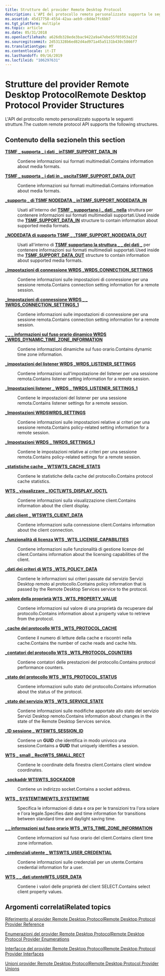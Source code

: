```yaml
---
title: Strutture del provider Remote Desktop Protocol
description: L'API del protocollo remoto personalizzato supporta le seguenti strutture.
ms.assetid: 45d17758-4554-42aa-aeb9-c8d4e7fc6bb7
ms.tgt_platform: multiple
ms.topic: article
ms.date: 05/31/2018
ms.openlocfilehash: a626db328ede3bac9422a9a47ebe55f05953a22d
ms.sourcegitcommit: 2d531328b6ed82d4ad971a45a5131b430c5866f7
ms.translationtype: MT
ms.contentlocale: it-IT
ms.lasthandoff: 09/16/2019
ms.locfileid: "106297631"
---
```

# <a name="remote-desktop-protocol-provider-structures"></a><span data-ttu-id="08dda-103">Strutture del provider Remote Desktop Protocol</span><span class="sxs-lookup"><span data-stu-id="08dda-103">Remote Desktop Protocol Provider Structures</span></span>

<span data-ttu-id="08dda-104">L'API del protocollo remoto personalizzato supporta le seguenti strutture.</span><span class="sxs-lookup"><span data-stu-id="08dda-104">The custom remote protocol API supports the following structures.</span></span>

## <a name="in-this-section"></a><span data-ttu-id="08dda-105">Contenuto della sezione</span><span class="sxs-lookup"><span data-stu-id="08dda-105">In this section</span></span>

<dl> <dt>

[<span data-ttu-id="08dda-106">**TSMF \_ supporta \_ i dati \_ in**</span><span class="sxs-lookup"><span data-stu-id="08dda-106">**TSMF\_SUPPORT\_DATA\_IN**</span></span>](tsmf-support-data-in.md)
</dt> <dd>

<span data-ttu-id="08dda-107">Contiene informazioni sui formati multimediali.</span><span class="sxs-lookup"><span data-stu-id="08dda-107">Contains information about media formats.</span></span>

</dd> <dt>

[<span data-ttu-id="08dda-108">**TSMF \_ supporta \_ i dati in \_ uscita**</span><span class="sxs-lookup"><span data-stu-id="08dda-108">**TSMF\_SUPPORT\_DATA\_OUT**</span></span>](tsmf-support-data-out.md)
</dt> <dd>

<span data-ttu-id="08dda-109">Contiene informazioni sui formati multimediali.</span><span class="sxs-lookup"><span data-stu-id="08dda-109">Contains information about media formats.</span></span>

</dd> <dt>

[<span data-ttu-id="08dda-110">**\_supporto \_ di TSMF NODEDATA \_ in**</span><span class="sxs-lookup"><span data-stu-id="08dda-110">**TSMF\_SUPPORT\_NODEDATA\_IN**</span></span>](tsmf-support-nodedata-in.md)
</dt> <dd>

<span data-ttu-id="08dda-111">Usati all'interno del [**TSMF \_ supportano i \_ dati \_ nella**](tsmf-support-data-in.md) struttura per contenere informazioni sui formati multimediali supportati.</span><span class="sxs-lookup"><span data-stu-id="08dda-111">Used inside the [**TSMF\_SUPPORT\_DATA\_IN**](tsmf-support-data-in.md) structure to contain information about supported media formats.</span></span>

</dd> <dt>

[<span data-ttu-id="08dda-112">**\_NODEDATA di supporto TSMF \_ \_**</span><span class="sxs-lookup"><span data-stu-id="08dda-112">**TSMF\_SUPPORT\_NODEDATA\_OUT**</span></span>](tsmf-support-nodedata-out.md)
</dt> <dd>

<span data-ttu-id="08dda-113">Usati all'interno di [**TSMF supportano la struttura \_ \_ dei dati \_**](tsmf-support-data-out.md) per contenere informazioni sui formati multimediali supportati.</span><span class="sxs-lookup"><span data-stu-id="08dda-113">Used inside the [**TSMF\_SUPPORT\_DATA\_OUT**](tsmf-support-data-out.md) structure to contain information about supported media formats.</span></span>

</dd> <dt>

[<span data-ttu-id="08dda-114">**\_impostazioni di connessione WRDS \_**</span><span class="sxs-lookup"><span data-stu-id="08dda-114">**WRDS\_CONNECTION\_SETTINGS**</span></span>](/windows/desktop/api/Wtsdefs/ns-wtsdefs-wrds_connection_settings)
</dt> <dd>

<span data-ttu-id="08dda-115">Contiene informazioni sulle impostazioni di connessione per una sessione remota.</span><span class="sxs-lookup"><span data-stu-id="08dda-115">Contains connection setting information for a remote session.</span></span>

</dd> <dt>

[<span data-ttu-id="08dda-116">**\_Impostazioni di connessione WRDS \_ \_ 1**</span><span class="sxs-lookup"><span data-stu-id="08dda-116">**WRDS\_CONNECTION\_SETTINGS\_1**</span></span>](/windows/desktop/api/Wtsdefs/ns-wtsdefs-wrds_connection_settings_1)
</dt> <dd>

<span data-ttu-id="08dda-117">Contiene informazioni sulle impostazioni di connessione per una sessione remota.</span><span class="sxs-lookup"><span data-stu-id="08dda-117">Contains connection setting information for a remote session.</span></span>

</dd> <dt>

[<span data-ttu-id="08dda-118">**\_ \_ \_ informazioni sul fuso orario dinamico WRDS \_**</span><span class="sxs-lookup"><span data-stu-id="08dda-118">**WRDS\_DYNAMIC\_TIME\_ZONE\_INFORMATION**</span></span>](/windows/desktop/api/Wtsdefs/ns-wtsdefs-wrds_dynamic_time_zone_information)
</dt> <dd>

<span data-ttu-id="08dda-119">Contiene informazioni dinamiche sul fuso orario.</span><span class="sxs-lookup"><span data-stu-id="08dda-119">Contains dynamic time zone information.</span></span>

</dd> <dt>

[<span data-ttu-id="08dda-120">**\_impostazioni del listener WRDS \_**</span><span class="sxs-lookup"><span data-stu-id="08dda-120">**WRDS\_LISTENER\_SETTINGS**</span></span>](/windows/desktop/api/Wtsdefs/ns-wtsdefs-wrds_listener_settings)
</dt> <dd>

<span data-ttu-id="08dda-121">Contiene informazioni sull'impostazione del listener per una sessione remota.</span><span class="sxs-lookup"><span data-stu-id="08dda-121">Contains listener setting information for a remote session.</span></span>

</dd> <dt>

[<span data-ttu-id="08dda-122">**\_Impostazioni listener \_ WRDS \_ 1**</span><span class="sxs-lookup"><span data-stu-id="08dda-122">**WRDS\_LISTENER\_SETTINGS\_1**</span></span>](/windows/desktop/api/Wtsdefs/ns-wtsdefs-wrds_listener_settings_1)
</dt> <dd>

<span data-ttu-id="08dda-123">Contiene le impostazioni del listener per una sessione remota.</span><span class="sxs-lookup"><span data-stu-id="08dda-123">Contains listener settings for a remote session.</span></span>

</dd> <dt>

[<span data-ttu-id="08dda-124">**\_Impostazioni WRDS**</span><span class="sxs-lookup"><span data-stu-id="08dda-124">**WRDS\_SETTINGS**</span></span>](/windows/desktop/api/Wtsdefs/ns-wtsdefs-wrds_settings)
</dt> <dd>

<span data-ttu-id="08dda-125">Contiene informazioni sulle impostazioni relative ai criteri per una sessione remota.</span><span class="sxs-lookup"><span data-stu-id="08dda-125">Contains policy-related setting information for a remote session.</span></span>

</dd> <dt>

[<span data-ttu-id="08dda-126">**\_Impostazioni WRDS \_ 1**</span><span class="sxs-lookup"><span data-stu-id="08dda-126">**WRDS\_SETTINGS\_1**</span></span>](/windows/desktop/api/Wtsdefs/ns-wtsdefs-wrds_settings_1)
</dt> <dd>

<span data-ttu-id="08dda-127">Contiene le impostazioni relative ai criteri per una sessione remota.</span><span class="sxs-lookup"><span data-stu-id="08dda-127">Contains policy-related settings for a remote session.</span></span>

</dd> <dt>

[<span data-ttu-id="08dda-128">**\_statistiche cache \_ WTS**</span><span class="sxs-lookup"><span data-stu-id="08dda-128">**WTS\_CACHE\_STATS**</span></span>](/windows/desktop/api/Wtsdefs/ns-wtsdefs-wts_cache_stats)
</dt> <dd>

<span data-ttu-id="08dda-129">Contiene le statistiche della cache del protocollo.</span><span class="sxs-lookup"><span data-stu-id="08dda-129">Contains protocol cache statistics.</span></span>

</dd> <dt>

[<span data-ttu-id="08dda-130">**WTS \_ visualizzare \_ IOCTL**</span><span class="sxs-lookup"><span data-stu-id="08dda-130">**WTS\_DISPLAY\_IOCTL**</span></span>](/windows/desktop/api/Wtsdefs/ns-wtsdefs-wts_display_ioctl)
</dt> <dd>

<span data-ttu-id="08dda-131">Contiene informazioni sulla visualizzazione client.</span><span class="sxs-lookup"><span data-stu-id="08dda-131">Contains information about the client display.</span></span>

</dd> <dt>

[<span data-ttu-id="08dda-132">**\_dati client \_ WTS**</span><span class="sxs-lookup"><span data-stu-id="08dda-132">**WTS\_CLIENT\_DATA**</span></span>](/windows/desktop/api/Wtsdefs/ns-wtsdefs-wts_client_data)
</dt> <dd>

<span data-ttu-id="08dda-133">Contiene informazioni sulla connessione client.</span><span class="sxs-lookup"><span data-stu-id="08dda-133">Contains information about the client connection.</span></span>

</dd> <dt>

[<span data-ttu-id="08dda-134">**\_funzionalità di licenza WTS \_**</span><span class="sxs-lookup"><span data-stu-id="08dda-134">**WTS\_LICENSE\_CAPABILITIES**</span></span>](/windows/desktop/api/Wtsdefs/ns-wtsdefs-wts_license_capabilities)
</dt> <dd>

<span data-ttu-id="08dda-135">Contiene informazioni sulle funzionalità di gestione licenze del client.</span><span class="sxs-lookup"><span data-stu-id="08dda-135">Contains information about the licensing capabilities of the client.</span></span>

</dd> <dt>

[<span data-ttu-id="08dda-136">**\_dati dei criteri di WTS \_**</span><span class="sxs-lookup"><span data-stu-id="08dda-136">**WTS\_POLICY\_DATA**</span></span>](/windows/desktop/api/Wtsdefs/ns-wtsdefs-wts_policy_data)
</dt> <dd>

<span data-ttu-id="08dda-137">Contiene le informazioni sui criteri passate dal servizio Servizi Desktop remoto al protocollo.</span><span class="sxs-lookup"><span data-stu-id="08dda-137">Contains policy information that is passed by the Remote Desktop Services service to the protocol.</span></span>

</dd> <dt>

[<span data-ttu-id="08dda-138">**\_valore della proprietà WTS \_**</span><span class="sxs-lookup"><span data-stu-id="08dda-138">**WTS\_PROPERTY\_VALUE**</span></span>](/windows/desktop/api/Wtsdefs/ns-wtsdefs-wts_property_value)
</dt> <dd>

<span data-ttu-id="08dda-139">Contiene informazioni sul valore di una proprietà da recuperare dal protocollo.</span><span class="sxs-lookup"><span data-stu-id="08dda-139">Contains information about a property value to retrieve from the protocol.</span></span>

</dd> <dt>

[<span data-ttu-id="08dda-140">**\_cache del protocollo WTS \_**</span><span class="sxs-lookup"><span data-stu-id="08dda-140">**WTS\_PROTOCOL\_CACHE**</span></span>](/windows/desktop/api/Wtsdefs/ns-wtsdefs-wts_protocol_cache)
</dt> <dd>

<span data-ttu-id="08dda-141">Contiene il numero di letture della cache e riscontri nella cache.</span><span class="sxs-lookup"><span data-stu-id="08dda-141">Contains the number of cache reads and cache hits.</span></span>

</dd> <dt>

[<span data-ttu-id="08dda-142">**\_contatori del protocollo WTS \_**</span><span class="sxs-lookup"><span data-stu-id="08dda-142">**WTS\_PROTOCOL\_COUNTERS**</span></span>](/windows/desktop/api/Wtsdefs/ns-wtsdefs-wts_protocol_counters)
</dt> <dd>

<span data-ttu-id="08dda-143">Contiene contatori delle prestazioni del protocollo.</span><span class="sxs-lookup"><span data-stu-id="08dda-143">Contains protocol performance counters.</span></span>

</dd> <dt>

[<span data-ttu-id="08dda-144">**\_stato del protocollo WTS \_**</span><span class="sxs-lookup"><span data-stu-id="08dda-144">**WTS\_PROTOCOL\_STATUS**</span></span>](/windows/desktop/api/Wtsdefs/ns-wtsdefs-wts_protocol_status)
</dt> <dd>

<span data-ttu-id="08dda-145">Contiene informazioni sullo stato del protocollo.</span><span class="sxs-lookup"><span data-stu-id="08dda-145">Contains information about the status of the protocol.</span></span>

</dd> <dt>

[<span data-ttu-id="08dda-146">**\_stato del servizio WTS \_**</span><span class="sxs-lookup"><span data-stu-id="08dda-146">**WTS\_SERVICE\_STATE**</span></span>](/windows/desktop/api/Wtsdefs/ns-wtsdefs-wts_service_state)
</dt> <dd>

<span data-ttu-id="08dda-147">Contiene informazioni sulle modifiche apportate allo stato del servizio Servizi Desktop remoto.</span><span class="sxs-lookup"><span data-stu-id="08dda-147">Contains information about changes in the state of the Remote Desktop Services service.</span></span>

</dd> <dt>

[<span data-ttu-id="08dda-148">**\_ID sessione \_ WTS**</span><span class="sxs-lookup"><span data-stu-id="08dda-148">**WTS\_SESSION\_ID**</span></span>](/windows/desktop/api/Wtsdefs/ns-wtsdefs-wts_session_id)
</dt> <dd>

<span data-ttu-id="08dda-149">Contiene un **GUID** che identifica in modo univoco una sessione.</span><span class="sxs-lookup"><span data-stu-id="08dda-149">Contains a **GUID** that uniquely identifies a session.</span></span>

</dd> <dt>

[<span data-ttu-id="08dda-150">**WTS \_ small \_ Rect**</span><span class="sxs-lookup"><span data-stu-id="08dda-150">**WTS\_SMALL\_RECT**</span></span>](/windows/desktop/api/Wtsdefs/ns-wtsdefs-wts_small_rect)
</dt> <dd>

<span data-ttu-id="08dda-151">Contiene le coordinate della finestra client.</span><span class="sxs-lookup"><span data-stu-id="08dda-151">Contains client window coordinates.</span></span>

</dd> <dt>

[<span data-ttu-id="08dda-152">**\_sockaddr WTS**</span><span class="sxs-lookup"><span data-stu-id="08dda-152">**WTS\_SOCKADDR**</span></span>](/windows/desktop/api/Wtsdefs/ns-wtsdefs-wts_sockaddr)
</dt> <dd>

<span data-ttu-id="08dda-153">Contiene un indirizzo socket.</span><span class="sxs-lookup"><span data-stu-id="08dda-153">Contains a socket address.</span></span>

</dd> <dt>

[<span data-ttu-id="08dda-154">**WTS \_ SYSTEMTIME**</span><span class="sxs-lookup"><span data-stu-id="08dda-154">**WTS\_SYSTEMTIME**</span></span>](/windows/desktop/api/Wtsdefs/ns-wtsdefs-wts_systemtime)
</dt> <dd>

<span data-ttu-id="08dda-155">Specifica le informazioni di data e ora per le transizioni tra l'ora solare e l'ora legale.</span><span class="sxs-lookup"><span data-stu-id="08dda-155">Specifies date and time information for transitions between standard time and daylight saving time.</span></span>

</dd> <dt>

[<span data-ttu-id="08dda-156">**\_ \_ informazioni sul fuso orario WTS \_**</span><span class="sxs-lookup"><span data-stu-id="08dda-156">**WTS\_TIME\_ZONE\_INFORMATION**</span></span>](/windows/desktop/api/Wtsdefs/ns-wtsdefs-wts_time_zone_information)
</dt> <dd>

<span data-ttu-id="08dda-157">Contiene informazioni sul fuso orario del client.</span><span class="sxs-lookup"><span data-stu-id="08dda-157">Contains client time zone information.</span></span>

</dd> <dt>

[<span data-ttu-id="08dda-158">**\_credenziali utente \_ WTS**</span><span class="sxs-lookup"><span data-stu-id="08dda-158">**WTS\_USER\_CREDENTIAL**</span></span>](/windows/desktop/api/Wtsdefs/ns-wtsdefs-wts_user_credential)
</dt> <dd>

<span data-ttu-id="08dda-159">Contiene informazioni sulle credenziali per un utente.</span><span class="sxs-lookup"><span data-stu-id="08dda-159">Contains credential information for a user.</span></span>

</dd> <dt>

[<span data-ttu-id="08dda-160">**WTS \_ \_ dati utente**</span><span class="sxs-lookup"><span data-stu-id="08dda-160">**WTS\_USER\_DATA**</span></span>](/windows/desktop/api/Wtsdefs/ns-wtsdefs-wts_user_data)
</dt> <dd>

<span data-ttu-id="08dda-161">Contiene i valori delle proprietà del client SELECT.</span><span class="sxs-lookup"><span data-stu-id="08dda-161">Contains select client property values.</span></span>

</dd> </dl>

## <a name="related-topics"></a><span data-ttu-id="08dda-162">Argomenti correlati</span><span class="sxs-lookup"><span data-stu-id="08dda-162">Related topics</span></span>

<dl> <dt>

[<span data-ttu-id="08dda-163">Riferimento al provider Remote Desktop Protocol</span><span class="sxs-lookup"><span data-stu-id="08dda-163">Remote Desktop Protocol Provider Reference</span></span>](custom-remote-protocol-reference.md)
</dt> <dt>

[<span data-ttu-id="08dda-164">Enumerazioni del provider Remote Desktop Protocol</span><span class="sxs-lookup"><span data-stu-id="08dda-164">Remote Desktop Protocol Provider Enumerations</span></span>](custom-remote-protocol-enumerations.md)
</dt> <dt>

[<span data-ttu-id="08dda-165">Interfacce del provider Remote Desktop Protocol</span><span class="sxs-lookup"><span data-stu-id="08dda-165">Remote Desktop Protocol Provider Interfaces</span></span>](custom-remote-protocol-interfaces.md)
</dt> <dt>

[<span data-ttu-id="08dda-166">Unioni provider Remote Desktop Protocol</span><span class="sxs-lookup"><span data-stu-id="08dda-166">Remote Desktop Protocol Provider Unions</span></span>](custom-remote-protocol-unions.md)
</dt> </dl>

 

 




